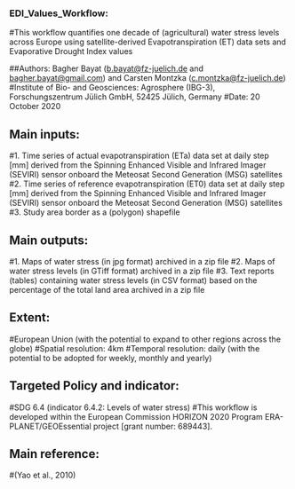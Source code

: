 ### EDI_Values_Workflow:
#This workflow quantifies one decade of (agricultural) water stress levels across Europe using satellite-derived Evapotranspiration (ET) data sets and Evaporative Drought Index values

##Authors: Bagher Bayat (b.bayat@fz-juelich.de and bagher.bayat@gmail.com) and Carsten Montzka (c.montzka@fz-juelich.de)
#Institute of Bio- and Geosciences: Agrosphere (IBG-3), Forschungszentrum Jülich GmbH, 52425 Jülich, Germany
#Date:  20 October 2020

## Main inputs: 
#1. Time series of actual evapotranspiration (ETa) data set at daily step [mm] derived from the Spinning Enhanced Visible and Infrared Imager (SEVIRI) sensor onboard the Meteosat Second Generation (MSG) satellites 
#2. Time series of reference evapotranspiration (ET0) data set at daily step [mm] derived from the Spinning Enhanced Visible and Infrared Imager (SEVIRI) sensor onboard the Meteosat Second Generation (MSG) satellites
#3. Study area border as a (polygon) shapefile 

## Main outputs:
#1. Maps of water stress (in jpg format) archived in a zip file
#2. Maps of water stress levels (in GTiff format) archived in a zip file
#3. Text reports (tables) containing water stress levels (in CSV format) based on the percentage of the total land area archived in a zip file

## Extent:
#European Union (with the potential to expand to other regions across the globe)
#Spatial resolution: 4km
#Temporal resolution: daily (with the potential to be adopted for weekly, monthly and yearly)

## Targeted Policy and indicator:
#SDG 6.4 (indicator 6.4.2: Levels of water stress)
#This workflow is developed within the European Commission HORIZON 2020 Program ERA-PLANET/GEOEssential project [grant number: 689443].

## Main reference:
#(Yao et al., 2010)
